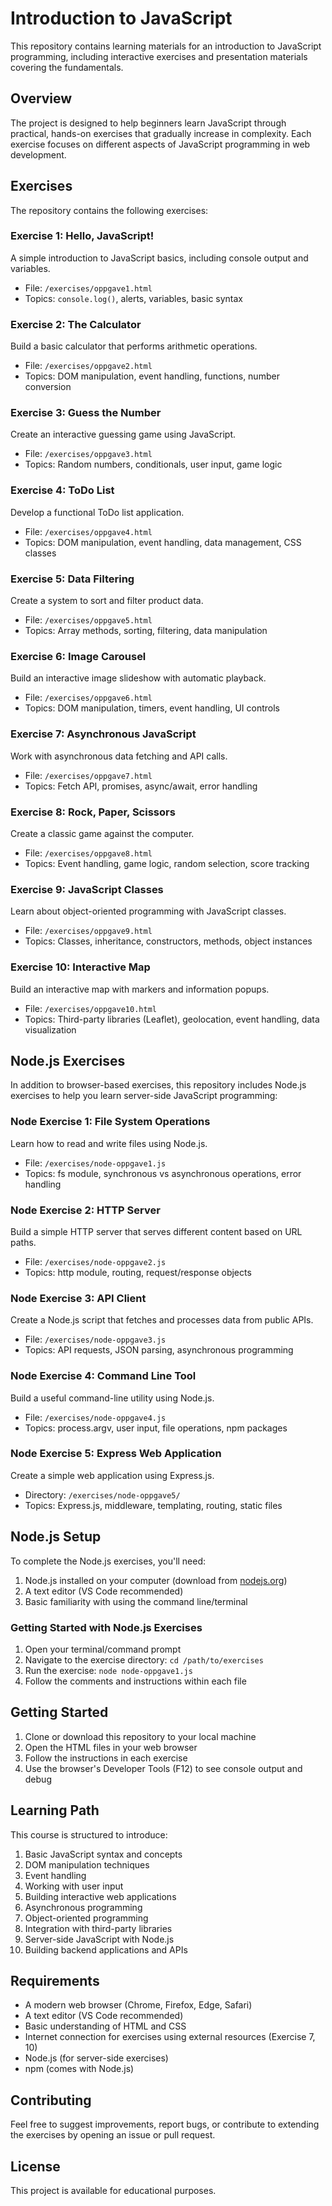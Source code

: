 # Introduction to JavaScript

This repository contains learning materials for an introduction to JavaScript programming, including interactive exercises and presentation materials covering the fundamentals.

## Overview

The project is designed to help beginners learn JavaScript through practical, hands-on exercises that gradually increase in complexity. Each exercise focuses on different aspects of JavaScript programming in web development.

## Exercises

The repository contains the following exercises:

### Exercise 1: Hello, JavaScript!
A simple introduction to JavaScript basics, including console output and variables.
- File: `/exercises/oppgave1.html`
- Topics: `console.log()`, alerts, variables, basic syntax

### Exercise 2: The Calculator
Build a basic calculator that performs arithmetic operations.
- File: `/exercises/oppgave2.html`
- Topics: DOM manipulation, event handling, functions, number conversion

### Exercise 3: Guess the Number
Create an interactive guessing game using JavaScript.
- File: `/exercises/oppgave3.html`
- Topics: Random numbers, conditionals, user input, game logic

### Exercise 4: ToDo List
Develop a functional ToDo list application.
- File: `/exercises/oppgave4.html`
- Topics: DOM manipulation, event handling, data management, CSS classes

### Exercise 5: Data Filtering
Create a system to sort and filter product data.
- File: `/exercises/oppgave5.html`
- Topics: Array methods, sorting, filtering, data manipulation

### Exercise 6: Image Carousel
Build an interactive image slideshow with automatic playback.
- File: `/exercises/oppgave6.html`
- Topics: DOM manipulation, timers, event handling, UI controls

### Exercise 7: Asynchronous JavaScript
Work with asynchronous data fetching and API calls.
- File: `/exercises/oppgave7.html`
- Topics: Fetch API, promises, async/await, error handling

### Exercise 8: Rock, Paper, Scissors
Create a classic game against the computer.
- File: `/exercises/oppgave8.html`
- Topics: Event handling, game logic, random selection, score tracking

### Exercise 9: JavaScript Classes
Learn about object-oriented programming with JavaScript classes.
- File: `/exercises/oppgave9.html`
- Topics: Classes, inheritance, constructors, methods, object instances

### Exercise 10: Interactive Map
Build an interactive map with markers and information popups.
- File: `/exercises/oppgave10.html`
- Topics: Third-party libraries (Leaflet), geolocation, event handling, data visualization

## Node.js Exercises

In addition to browser-based exercises, this repository includes Node.js exercises to help you learn server-side JavaScript programming:

### Node Exercise 1: File System Operations
Learn how to read and write files using Node.js.
- File: `/exercises/node-oppgave1.js`
- Topics: fs module, synchronous vs asynchronous operations, error handling

### Node Exercise 2: HTTP Server
Build a simple HTTP server that serves different content based on URL paths.
- File: `/exercises/node-oppgave2.js`
- Topics: http module, routing, request/response objects

### Node Exercise 3: API Client
Create a Node.js script that fetches and processes data from public APIs.
- File: `/exercises/node-oppgave3.js`
- Topics: API requests, JSON parsing, asynchronous programming

### Node Exercise 4: Command Line Tool
Build a useful command-line utility using Node.js.
- File: `/exercises/node-oppgave4.js`
- Topics: process.argv, user input, file operations, npm packages

### Node Exercise 5: Express Web Application
Create a simple web application using Express.js.
- Directory: `/exercises/node-oppgave5/`
- Topics: Express.js, middleware, templating, routing, static files

## Node.js Setup

To complete the Node.js exercises, you'll need:

1. Node.js installed on your computer (download from [nodejs.org](https://nodejs.org/))
2. A text editor (VS Code recommended)
3. Basic familiarity with using the command line/terminal

### Getting Started with Node.js Exercises

1. Open your terminal/command prompt
2. Navigate to the exercise directory: `cd /path/to/exercises`
3. Run the exercise: `node node-oppgave1.js`
4. Follow the comments and instructions within each file

## Getting Started

1. Clone or download this repository to your local machine
2. Open the HTML files in your web browser
3. Follow the instructions in each exercise
4. Use the browser's Developer Tools (F12) to see console output and debug

## Learning Path

This course is structured to introduce:

1. Basic JavaScript syntax and concepts
2. DOM manipulation techniques
3. Event handling
4. Working with user input
5. Building interactive web applications
6. Asynchronous programming
7. Object-oriented programming
8. Integration with third-party libraries
9. Server-side JavaScript with Node.js
10. Building backend applications and APIs

## Requirements

- A modern web browser (Chrome, Firefox, Edge, Safari)
- A text editor (VS Code recommended)
- Basic understanding of HTML and CSS
- Internet connection for exercises using external resources (Exercise 7, 10)
- Node.js (for server-side exercises)
- npm (comes with Node.js)

## Contributing

Feel free to suggest improvements, report bugs, or contribute to extending the exercises by opening an issue or pull request.

## License

This project is available for educational purposes.
